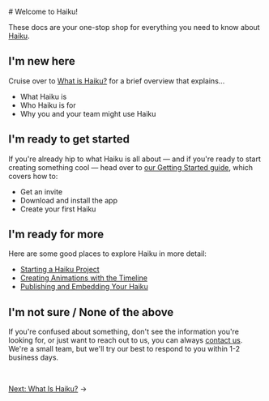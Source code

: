 <br>
# Welcome to Haiku!

These docs are your one-stop shop for everything you need to know about [Haiku](https://haiku.ai).

## I'm new here

Cruise over to [What is Haiku?](what-is-haiku.md) for a brief overview that explains...

* What Haiku is
* Who Haiku is for
* Why you and your team might use Haiku

## I'm ready to get started

If you're already hip to what Haiku is all about — and if you're ready to start creating something cool — head over to [our Getting Started guide](getting-started), which covers how to:

* Get an invite
* Download and install the app
* Create your first Haiku

## I'm ready for more

Here are some good places to explore Haiku in more detail:

* [Starting a Haiku Project](using-haiku/starting-haiku.md)
* [Creating Animations with the Timeline](using-haiku/creating-an-animation.md)
* [Publishing and Embedding Your Haiku](embedding-and-using-haiku/publishing-and-embedding.md)

## I'm not sure / None of the above

If you're confused about something, don't see the information you're looking for, or just want to reach out to us, you can always [contact us](mailto:contact@haiku.ai). We're a small team, but we'll try our best to respond to you within 1-2 business days.

<br>

[Next: What Is Haiku?](what-is-haiku.md) &rarr;
